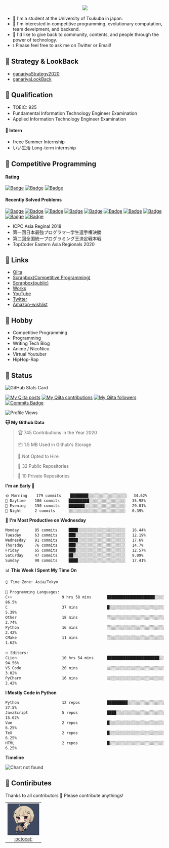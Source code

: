 <!-- 
```bash
$ docker run --rm ganariya/ganariya:ascii

  __ _  __ _ _ __   __ _ _ __(_)_   _  __ _
 / _` |/ _` | '_ \ / _` | '__| | | | |/ _` |
| (_| | (_| | | | | (_| | |  | | |_| | (_| |
 \__, |\__,_|_| |_|\__,_|_|  |_|\__, |\__,_|
 |___/                          |___/

``` -->

<div align="center">
  <img src="https://media1.tenor.com/images/231ed5e3ad49ebbfd3770031cc1b3f75/tenor.gif?itemid=7432079"/>
</div>

- 🏫 I'm a student at the University of Tsukuba in japan.
- 🌱 I'm interested in competitive programming, evolutionary computation, team develpment, and backend.
- 💖 I'd like to give back to community, contents, and people through the power of technology.
- 📞 Please feel free to ask me on Twitter or Email!

## 🐾 Strategy & LookBack

- [ganariyaStrategy2020](https://docs.google.com/presentation/d/1miXe07Y9XukI6bwbh8q4TjisLdw-n51e3prdmfTTCgY/edit)
- [ganariyaLookBack](https://drive.google.com/drive/folders/16P73HK-dLVChC2ivkYosRIY9bT6VXmaC?usp=sharing)

## 🐾 Qualification

- TOEIC: 925
- Fundamental Information Technology Engineer Examination　
- Applied Information Technology Engineer Examination

#### 🐾 Intern

- freee Summer Internship
- いい生活 Long-term internship


## 🐾 Competitive Programming

#### Rating

[![Badge](https://cp-logo.vercel.app/atcoder/ganariya2525)](https://atcoder.jp/users/ganariya2525) [![Badge](https://cp-logo.vercel.app/codeforces/ganariya)](https://codeforces.com/profile/ganariya) [![Badge](https://cp-logo.vercel.app/yukicoder/ganariya)](https://yukicoder.me/users/3037)

<!--START_SECTION:custom_action-->
#### Recently Solved Problems
[![Badge](https://img.shields.io/static/v1?label=PAST202010K%206&message=AC&color=brightgreen)](https://atcoder.jp/contests/past202010-open/submissions/18016549)
[![Badge](https://img.shields.io/static/v1?label=PAST202010K%200&message=WA&color=yellow)](https://atcoder.jp/contests/past202010-open/submissions/18016506)
[![Badge](https://img.shields.io/static/v1?label=PAST202010J%206&message=AC&color=brightgreen)](https://atcoder.jp/contests/past202010-open/submissions/18015961)
[![Badge](https://img.shields.io/static/v1?label=PAST202010J%200&message=WA&color=yellow)](https://atcoder.jp/contests/past202010-open/submissions/18015920)
[![Badge](https://img.shields.io/static/v1?label=PAST202010I%206&message=AC&color=brightgreen)](https://atcoder.jp/contests/past202010-open/submissions/18015534)
[![Badge](https://img.shields.io/static/v1?label=PAST202010H%206&message=AC&color=brightgreen)](https://atcoder.jp/contests/past202010-open/submissions/18014865)
[![Badge](https://img.shields.io/static/v1?label=PAST202010G%206&message=AC&color=brightgreen)](https://atcoder.jp/contests/past202010-open/submissions/18014727)
[![Badge](https://img.shields.io/static/v1?label=PAST202010F%207&message=AC&color=brightgreen)](https://atcoder.jp/contests/past202010-open/submissions/18014360)
[![Badge](https://img.shields.io/static/v1?label=PAST202010E%207&message=AC&color=brightgreen)](https://atcoder.jp/contests/past202010-open/submissions/18014292)
[![Badge](https://img.shields.io/static/v1?label=PAST202010D%207&message=AC&color=brightgreen)](https://atcoder.jp/contests/past202010-open/submissions/18014230)

<!--END_SECTION:custom_action-->

- ICPC Asia Reginal 2018
- 第一回日本最強プログラマー学生選手権決勝
- 第二回全国統一プログラミング王決定戦本戦
- TopCoder Eastern Asia Regionals 2020


## 🐾 Links

- [Qiita](https://qiita.com/ganariya)
- [Scrapbox(Competitive Programming)](https://scrapbox.io/ganariya/)
- [Scrapbox(public)](https://scrapbox.io/ganariya-public/)
- [Works](https://ganariya.github.io/works/)
- [YouTube](https://www.youtube.com/channel/UCPTKMrRhOSf30v59Ktbpl1A)
- [Twitter](https://twitter.com/ganariya)
- [Amazon-wishlist](https://www.amazon.co.jp/hz/wishlist/ls/7297J1ZN3DSH)

## 🐾 Hobby

- Competitive Programming
- Programming
- Writing Tech Blog
- Anime / NicoNico
- Virtual Youtuber
- HipHop-Rap

## 🐾 Status

![GitHub Stats Card](https://github-readme-stats.vercel.app/api?username=Ganariya&count_private=true&show_icons=true&theme=dracula)


[![My Qiita posts](https://qiita-badge.apiapi.app/s/ganariya/posts.svg)](http://qiita.com/ganariya) 
[![My Qiita contributions](https://qiita-badge.apiapi.app/s/ganariya/contributions.svg)](http://qiita.com/ganariya) [![My Qiita followers](https://qiita-badge.apiapi.app/s/ganariya/followers.svg)](http://qiita.com/ganariya) [![Commits Badge](https://badges.pufler.dev/commits/monthly/Ganariya)](https://github.com/Ganariya)

<!--START_SECTION:waka-->
![Profile Views](http://img.shields.io/badge/Profile%20Views-76-blue)

**🐱 My Github Data** 

> 🏆 745 Contributions in the Year 2020
 > 
> 📦 1.5 MB Used in Github's Storage 
 > 
> 🚫 Not Opted to Hire
 > 
> 📜 32 Public Repositories
 > 
> 🔑 10 Private Repositories 

**I'm an Early 🐤** 

```text
🌞 Morning    179 commits    ████████░░░░░░░░░░░░░░░░░   34.62% 
🌆 Daytime    186 commits    █████████░░░░░░░░░░░░░░░░   35.98% 
🌃 Evening    150 commits    ███████░░░░░░░░░░░░░░░░░░   29.01% 
🌙 Night      2 commits      ░░░░░░░░░░░░░░░░░░░░░░░░░   0.39%

```
📅 **I'm Most Productive on Wednesday** 

```text
Monday       85 commits     ████░░░░░░░░░░░░░░░░░░░░░   16.44% 
Tuesday      63 commits     ███░░░░░░░░░░░░░░░░░░░░░░   12.19% 
Wednesday    91 commits     ████░░░░░░░░░░░░░░░░░░░░░   17.6% 
Thursday     76 commits     ███░░░░░░░░░░░░░░░░░░░░░░   14.7% 
Friday       65 commits     ███░░░░░░░░░░░░░░░░░░░░░░   12.57% 
Saturday     47 commits     ██░░░░░░░░░░░░░░░░░░░░░░░   9.09% 
Sunday       90 commits     ████░░░░░░░░░░░░░░░░░░░░░   17.41%

```


📊 **This Week I Spent My Time On** 

```text
⌚︎ Time Zone: Asia/Tokyo

💬 Programming Languages: 
C++                      9 hrs 58 mins       █████████████████████░░░░   86.5% 
C                        37 mins             █░░░░░░░░░░░░░░░░░░░░░░░░   5.39% 
Other                    18 mins             ░░░░░░░░░░░░░░░░░░░░░░░░░   2.74% 
Python                   16 mins             ░░░░░░░░░░░░░░░░░░░░░░░░░   2.42% 
CMake                    11 mins             ░░░░░░░░░░░░░░░░░░░░░░░░░   1.62%

🔥 Editors: 
CLion                    10 hrs 54 mins      ███████████████████████░░   94.56% 
VS Code                  20 mins             ░░░░░░░░░░░░░░░░░░░░░░░░░   3.02% 
PyCharm                  16 mins             ░░░░░░░░░░░░░░░░░░░░░░░░░   2.42%

```

**I Mostly Code in Python** 

```text
Python                   12 repos            █████████░░░░░░░░░░░░░░░░   37.5% 
JavaScript               5 repos             ████░░░░░░░░░░░░░░░░░░░░░   15.62% 
Vue                      2 repos             █░░░░░░░░░░░░░░░░░░░░░░░░   6.25% 
TeX                      2 repos             █░░░░░░░░░░░░░░░░░░░░░░░░   6.25% 
HTML                     2 repos             █░░░░░░░░░░░░░░░░░░░░░░░░   6.25%

```


**Timeline**

![Chart not found](https://github.com/Ganariya/Ganariya/blob/master/charts/bar_graph.png) 


<!--END_SECTION:waka-->

## 🐾 Contiributes

Thanks to all contributors 🎉
Please contribute anythings!

<table>
  <tr>
    <td align="center"><a href="https://github.com/Ganariya"><img src="https://github.com/Ganariya/Ganariya/blob/master/ganariya.png?raw=true" width="100px;" alt="ganariya"/><br /><a href="https://github.com/Ganariya" title="Code">:octocat: </a></a></td>
  </tr>
</table>









